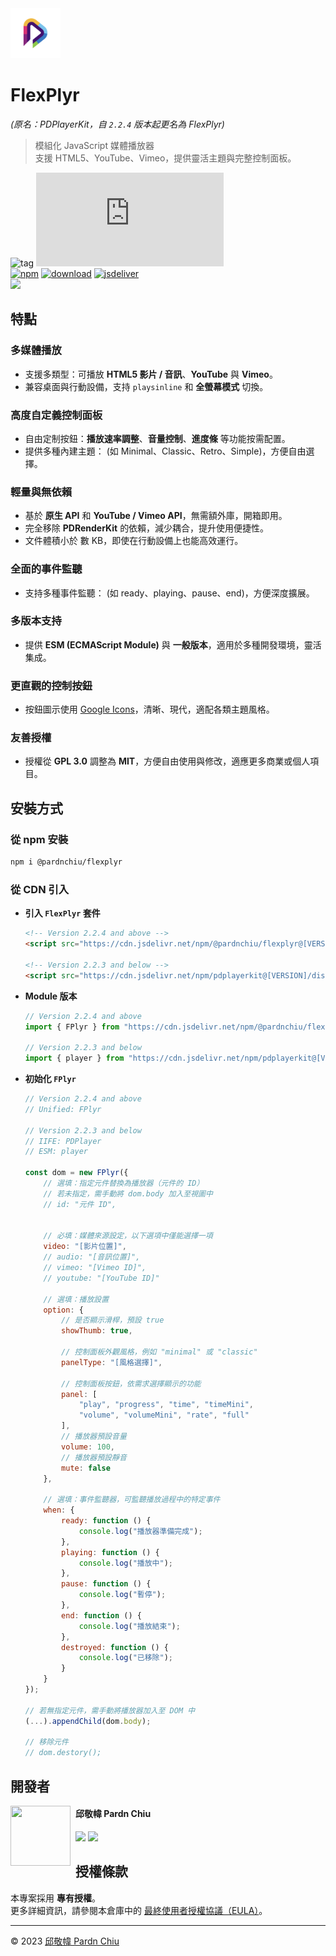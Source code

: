 <img src="./static/image/logo.png" width=80>

# FlexPlyr

*(原名：PDPlayerKit，自 `2.2.4` 版本起更名為 FlexPlyr)*

> 模組化 JavaScript 媒體播放器<br>
> 支援 HTML5、YouTube、Vimeo，提供靈活主題與完整控制面板。

![tag](https://img.shields.io/badge/tag-JavaScript%20Library-bb4444) 
![size](https://img.shields.io/github/size/pardnchiu/FlexPlyr/dist%2FFlexPlyr.js)<br>
[![npm](https://img.shields.io/npm/v/@pardnchiu/flexplyr)](https://www.npmjs.com/package/@pardnchiu/flexplyr)
[![download](https://img.shields.io/npm/dm/@pardnchiu/flexplyr)](https://www.npmjs.com/package/@pardnchiu/flexplyr)
[![jsdeliver](https://img.shields.io/jsdelivr/npm/hm/@pardnchiu/flexplyr)](https://www.jsdelivr.com/package/npm/@pardnchiu/flexplyr)<br>
[![](https://img.shields.io/badge/read-English%20Version-ffffff)](https://github.com/pardnchiu/FlexPlyr/blob/main/README.md)

## 特點

### 多媒體播放
- 支援多類型：可播放 **HTML5 影片 / 音訊**、**YouTube** 與 **Vimeo**。
- 兼容桌面與行動設備，支持 `playsinline` 和 **全螢幕模式** 切換。

### 高度自定義控制面板
- 自由定制按鈕：**播放速率調整**、**音量控制**、**進度條** 等功能按需配置。
- 提供多種內建主題： (如 Minimal、Classic、Retro、Simple)，方便自由選擇。

### 輕量與無依賴
- 基於 **原生 API** 和 **YouTube / Vimeo API**，無需額外庫，開箱即用。
- 完全移除 **PDRenderKit** 的依賴，減少耦合，提升使用便捷性。
- 文件體積小於 數 KB，即使在行動設備上也能高效運行。

### 全面的事件監聽
- 支持多種事件監聽： (如 ready、playing、pause、end)，方便深度擴展。

### 多版本支持
- 提供 **ESM (ECMAScript Module)** 與 **一般版本**，適用於多種開發環境，靈活集成。

### 更直觀的控制按鈕
- 按鈕圖示使用 [Google Icons](https://fonts.google.com/icons)，清晰、現代，適配各類主題風格。

### 友善授權
- 授權從 **GPL 3.0** 調整為 **MIT**，方便自由使用與修改，適應更多商業或個人項目。

## 安裝方式

### 從 npm 安裝
```bash
npm i @pardnchiu/flexplyr
```

### 從 CDN 引入
- **引入 `FlexPlyr` 套件**
    ```html
    <!-- Version 2.2.4 and above -->
    <script src="https://cdn.jsdelivr.net/npm/@pardnchiu/flexplyr@[VERSION]/dist/FlexPlyr.js"></script>

    <!-- Version 2.2.3 and below -->
    <script src="https://cdn.jsdelivr.net/npm/pdplayerkit@[VERSION]/dist/PDPlayerKit.js"></script>
    ```
- **Module 版本**
    ```javascript
    // Version 2.2.4 and above
    import { FPlyr } from "https://cdn.jsdelivr.net/npm/@pardnchiu/flexplyr@[VERSION]/dist/FlexPlyr.esm.js";

    // Version 2.2.3 and below
    import { player } from "https://cdn.jsdelivr.net/npm/pdplayerkit@[VERSION]/dist/PDPlayerKit.module.js";
    ```
- **初始化 `FPlyr`**
    ```Javascript
    // Version 2.2.4 and above
    // Unified: FPlyr

    // Version 2.2.3 and below
    // IIFE: PDPlayer
    // ESM: player

    const dom = new FPlyr({
        // 選填：指定元件替換為播放器（元件的 ID）
        // 若未指定，需手動將 dom.body 加入至視圖中
        // id: "元件 ID",


        // 必填：媒體來源設定，以下選項中僅能選擇一項
        video: "[影片位置]",
        // audio: "[音訊位置]",
        // vimeo: "[Vimeo ID]",
        // youtube: "[YouTube ID]"

        // 選填：播放設置
        option: {   
            // 是否顯示滑桿，預設 true
            showThumb: true,

            // 控制面板外觀風格，例如 "minimal" 或 "classic"
            panelType: "[風格選擇]",

            // 控制面板按鈕，依需求選擇顯示的功能
            panel: [
                "play", "progress", "time", "timeMini", 
                "volume", "volumeMini", "rate", "full"
            ],
            // 播放器預設音量
            volume: 100,
            // 播放器預設靜音
            mute: false
        },

        // 選填：事件監聽器，可監聽播放過程中的特定事件
        when: {
            ready: function () {
                console.log("播放器準備完成");
            },
            playing: function () {
                console.log("播放中");
            },
            pause: function () {
                console.log("暫停");
            },
            end: function () {
                console.log("播放結束");
            },
            destroyed: function () {
                console.log("已移除");
            }
        }
    });

    // 若無指定元件，需手動將播放器加入至 DOM 中
    (...).appendChild(dom.body);

    // 移除元件
    // dom.destory();
    ```


## 開發者

<img src="https://avatars.githubusercontent.com/u/25631760" align="left" width="96" height="96" style="margin-right: 0.5rem;" />

<h4 style="padding-top: 0">邱敬幃 Pardn Chiu</h4>

[![](https://pardn.io/image/mail.svg)](mailto:dev@pardn.io) [![](https://skillicons.dev/icons?i=linkedin)](https://linkedin.com/in/pardnchiu) 

## 授權條款

本專案採用 **專有授權**。  
更多詳細資訊，請參閱本倉庫中的 [最終使用者授權協議（EULA）](https://github.com/pardnchiu/FlexPlyr/blob/main/LICENSE)。

***

©️ 2023 [邱敬幃 Pardn Chiu](https://www.linkedin.com/in/pardnchiu)

